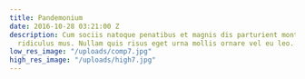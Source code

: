 ```yaml
---
title: Pandemonium
date: 2016-10-28 03:21:00 Z
description: Cum sociis natoque penatibus et magnis dis parturient montes, nascetur
  ridiculus mus. Nullam quis risus eget urna mollis ornare vel eu leo.
low_res_image: "/uploads/comp7.jpg"
high_res_image: "/uploads/high7.jpg"
---
```


